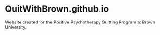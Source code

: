 # QuitWithBrown.github.io

Website created for the Positive Psychotherapy Quitting Program at Brown University. 
